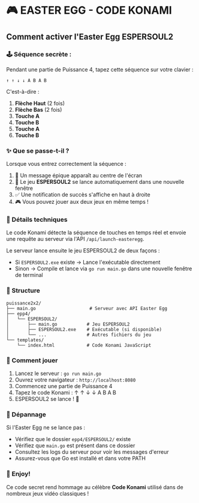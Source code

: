 # 🎮 EASTER EGG - CODE KONAMI

## Comment activer l'Easter Egg ESPERSOUL2

### 🕹️ Séquence secrète :
Pendant une partie de Puissance 4, tapez cette séquence sur votre clavier :

```
↑ ↑ ↓ ↓ A B A B
```

C'est-à-dire :
1. **Flèche Haut** (2 fois)
2. **Flèche Bas** (2 fois)  
3. **Touche A**
4. **Touche B**
5. **Touche A**
6. **Touche B**

### ✨ Que se passe-t-il ?

Lorsque vous entrez correctement la séquence :

1. 🎨 Un message épique apparaît au centre de l'écran
2. 🚀 Le jeu **ESPERSOUL2** se lance automatiquement dans une nouvelle fenêtre
3. ✅ Une notification de succès s'affiche en haut à droite
4. 🎮 Vous pouvez jouer aux deux jeux en même temps !

### 🎯 Détails techniques

Le code Konami détecte la séquence de touches en temps réel et envoie une requête au serveur via l'API `/api/launch-easteregg`.

Le serveur lance ensuite le jeu ESPERSOUL2 de deux façons :
- Si `ESPERSOUL2.exe` existe → Lance l'exécutable directement
- Sinon → Compile et lance via `go run main.go` dans une nouvelle fenêtre de terminal

### 📁 Structure

```
puissance2x2/
├── main.go                    # Serveur avec API Easter Egg
├── epp4/
│   └── ESPERSOUL2/
│       ├── main.go           # Jeu ESPERSOUL2
│       ├── ESPERSOUL2.exe    # Exécutable (si disponible)
│       └── ...               # Autres fichiers du jeu
└── templates/
    └── index.html            # Code Konami JavaScript
```

### 🎲 Comment jouer

1. Lancez le serveur : `go run main.go`
2. Ouvrez votre navigateur : `http://localhost:8080`
3. Commencez une partie de Puissance 4
4. Tapez le code Konami : ↑ ↑ ↓ ↓ A B A B
5. ESPERSOUL2 se lance ! 🎉

### 🐛 Dépannage

Si l'Easter Egg ne se lance pas :
- Vérifiez que le dossier `epp4/ESPERSOUL2/` existe
- Vérifiez que `main.go` est présent dans ce dossier
- Consultez les logs du serveur pour voir les messages d'erreur
- Assurez-vous que Go est installé et dans votre PATH

### 🎊 Enjoy!

Ce code secret rend hommage au célèbre **Code Konami** utilisé dans de nombreux jeux vidéo classiques !
